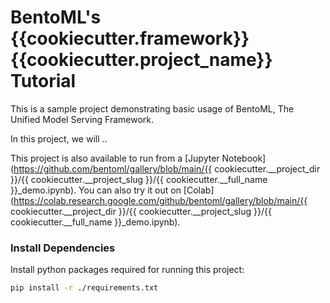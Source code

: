 # BentoML's {{cookiecutter.framework}} {{cookiecutter.project_name}} Tutorial

This is a sample project demonstrating basic usage of BentoML, The Unified Model
Serving Framework.

In this project, we will ..

This project is also available to run from a [Jupyter Notebook](https://github.com/bentoml/gallery/blob/main/{{ cookiecutter.__project_dir }}/{{ cookiecutter.__project_slug }}/{{ cookiecutter.__full_name }}_demo.ipynb). You can also try it out on [Colab](https://colab.research.google.com/github/bentoml/gallery/blob/main/{{ cookiecutter.__project_dir }}/{{ cookiecutter.__project_slug }}/{{ cookiecutter.__full_name }}_demo.ipynb).

### Install Dependencies

Install python packages required for running this project:
```bash
pip install -r ./requirements.txt
```

